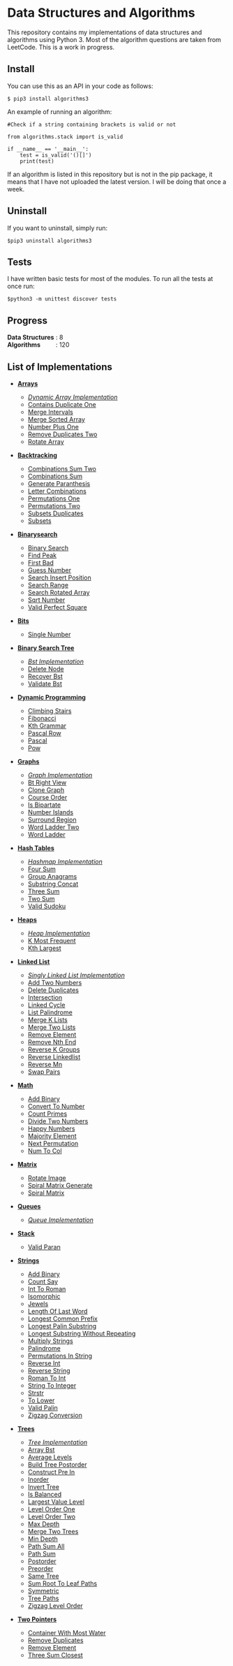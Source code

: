 
Data Structures and Algorithms
==============================
 
This repository contains my implementations of data structures and algorithms using Python 3. Most of the algorithm questions are taken from LeetCode. This is a work in progress.

## Install
You can use this as an API in your code as follows:

	$ pip3 install algorithms3

An example of running an algorithm:

```python3
#Check if a string containing brackets is valid or not

from algorithms.stack import is_valid

if __name__ == '__main__':
	test = is_valid('()[]')
	print(test)
```

If an algorithm is listed in this repository but is not in the pip package, it means that I have not uploaded the latest version. I will be doing that once a week. 

## Uninstall
If you want to uninstall, simply run:

	$pip3 uninstall algorithms3

## Tests
I have written basic tests for most of the modules. To run all the tests at once run:
	
	$python3 -m unittest discover tests

## Progress
**Data Structures** : 8  
**Algorithms** &nbsp; &nbsp; &nbsp; &nbsp; : 120

## List of Implementations



* [**Arrays**](/algorithms/arrays)  
    - [*Dynamic Array Implementation*](/algorithms/arrays/dynamic_array_implementation.py)  
    - [Contains Duplicate One](/algorithms/arrays/contains_duplicate_one.py)  
    - [Merge Intervals](/algorithms/arrays/merge_intervals.py)  
    - [Merge Sorted Array](/algorithms/arrays/merge_sorted_array.py)  
    - [Number Plus One](/algorithms/arrays/number_plus_one.py)  
    - [Remove Duplicates Two](/algorithms/arrays/remove_duplicates_two.py)  
    - [Rotate Array](/algorithms/arrays/rotate_array.py)  
  
* [**Backtracking**](/algorithms/backtracking)  
    - [Combinations Sum Two](/algorithms/backtracking/combinations_sum_two.py)  
    - [Combinations Sum](/algorithms/backtracking/combinations_sum.py)  
    - [Generate Paranthesis](/algorithms/backtracking/generate_paranthesis.py)  
    - [Letter Combinations](/algorithms/backtracking/letter_combinations.py)  
    - [Permutations One](/algorithms/backtracking/permutations_one.py)  
    - [Permutations Two](/algorithms/backtracking/permutations_two.py)  
    - [Subsets Duplicates](/algorithms/backtracking/subsets_duplicates.py)  
    - [Subsets](/algorithms/backtracking/subsets.py)  
  
* [**Binarysearch**](/algorithms/binarysearch)  
    - [Binary Search](/algorithms/binarysearch/binary_search.py)  
    - [Find Peak](/algorithms/binarysearch/find_peak.py)  
    - [First Bad](/algorithms/binarysearch/first_bad.py)  
    - [Guess Number](/algorithms/binarysearch/guess_number.py)  
    - [Search Insert Position](/algorithms/binarysearch/search_insert_position.py)  
    - [Search Range](/algorithms/binarysearch/search_range.py)  
    - [Search Rotated Array](/algorithms/binarysearch/search_rotated_array.py)  
    - [Sqrt Number](/algorithms/binarysearch/sqrt_number.py)  
    - [Valid Perfect Square](/algorithms/binarysearch/valid_perfect_square.py)  
  
* [**Bits**](/algorithms/bits)  
    - [Single Number](/algorithms/bits/single_number.py)  
  
* [**Binary Search Tree**](/algorithms/bst)  
    - [*Bst Implementation*](/algorithms/bst/bst_implementation.py)  
    - [Delete Node](/algorithms/bst/delete_node.py)  
    - [Recover Bst](/algorithms/bst/recover_bst.py)  
    - [Validate Bst](/algorithms/bst/validate_bst.py)  
  
* [**Dynamic Programming**](/algorithms/dp)  
    - [Climbing Stairs](/algorithms/dp/climbing_stairs.py)  
    - [Fibonacci](/algorithms/dp/fibonacci.py)  
    - [Kth Grammar](/algorithms/dp/kth_grammar.py)  
    - [Pascal Row](/algorithms/dp/pascal_row.py)  
    - [Pascal](/algorithms/dp/pascal.py)  
    - [Pow](/algorithms/dp/pow.py)  
  
* [**Graphs**](/algorithms/graphs)  
    - [*Graph Implementation*](/algorithms/graphs/graph_implementation.py)  
    - [Bt Right View](/algorithms/graphs/bt_right_view.py)  
    - [Clone Graph](/algorithms/graphs/clone_graph.py)  
    - [Course Order](/algorithms/graphs/course_order.py)  
    - [Is Bipartate](/algorithms/graphs/is_bipartate.py)  
    - [Number Islands](/algorithms/graphs/number_islands.py)  
    - [Surround Region](/algorithms/graphs/surround_region.py)  
    - [Word Ladder Two](/algorithms/graphs/word_ladder_two.py)  
    - [Word Ladder](/algorithms/graphs/word_ladder.py)  
  
* [**Hash Tables**](/algorithms/hashtables)  
    - [*Hashmap Implementation*](/algorithms/hashtables/hashmap_implementation.py)  
    - [Four Sum](/algorithms/hashtables/four_sum.py)  
    - [Group Anagrams](/algorithms/hashtables/group_anagrams.py)  
    - [Substring Concat](/algorithms/hashtables/substring_concat.py)  
    - [Three Sum](/algorithms/hashtables/three_sum.py)  
    - [Two Sum](/algorithms/hashtables/two_sum.py)  
    - [Valid Sudoku](/algorithms/hashtables/valid_sudoku.py)  
  
* [**Heaps**](/algorithms/heaps)  
    - [*Heap Implementation*](/algorithms/heaps/heap_implementation.py)  
    - [K Most Frequent](/algorithms/heaps/k_most_frequent.py)  
    - [Kth Largest](/algorithms/heaps/kth_largest.py)  
  
* [**Linked List**](/algorithms/linkedlist)  
    - [*Singly Linked List Implementation*](/algorithms/linkedlist/singly_linked_list_implementation.py)  
    - [Add Two Numbers](/algorithms/linkedlist/add_two_numbers.py)  
    - [Delete Duplicates](/algorithms/linkedlist/delete_duplicates.py)  
    - [Intersection](/algorithms/linkedlist/intersection.py)  
    - [Linked Cycle](/algorithms/linkedlist/linked_cycle.py)  
    - [List Palindrome](/algorithms/linkedlist/list_palindrome.py)  
    - [Merge K Lists](/algorithms/linkedlist/merge_k_lists.py)  
    - [Merge Two Lists](/algorithms/linkedlist/merge_two_lists.py)  
    - [Remove Element](/algorithms/linkedlist/remove_element.py)  
    - [Remove Nth End](/algorithms/linkedlist/remove_nth_end.py)  
    - [Reverse K Groups](/algorithms/linkedlist/reverse_k_groups.py)  
    - [Reverse Linkedlist](/algorithms/linkedlist/reverse_linkedlist.py)  
    - [Reverse Mn](/algorithms/linkedlist/reverse_mn.py)  
    - [Swap Pairs](/algorithms/linkedlist/swap_pairs.py)  
  
* [**Math**](/algorithms/math)  
    - [Add Binary](/algorithms/math/add_binary.py)  
    - [Convert To Number](/algorithms/math/convert_to_number.py)  
    - [Count Primes](/algorithms/math/count_primes.py)  
    - [Divide Two Numbers](/algorithms/math/divide_two_numbers.py)  
    - [Happy Numbers](/algorithms/math/happy_numbers.py)  
    - [Majority Element](/algorithms/math/majority_element.py)  
    - [Next Permutation](/algorithms/math/next_permutation.py)  
    - [Num To Col](/algorithms/math/num_to_col.py)  
  
* [**Matrix**](/algorithms/matrix)  
    - [Rotate Image](/algorithms/matrix/rotate_image.py)  
    - [Spiral Matrix Generate](/algorithms/matrix/spiral_matrix_generate.py)  
    - [Spiral Matrix](/algorithms/matrix/spiral_matrix.py)  
  
* [**Queues**](/algorithms/queues)  
    - [*Queue Implementation*](/algorithms/queues/queue_implementation.py)  
  
* [**Stack**](/algorithms/stack)  
    - [Valid Paran](/algorithms/stack/valid_paran.py)  
  
* [**Strings**](/algorithms/strings)  
    - [Add Binary](/algorithms/strings/add_binary.py)  
    - [Count Say](/algorithms/strings/count_say.py)  
    - [Int To Roman](/algorithms/strings/int_to_roman.py)  
    - [Isomorphic](/algorithms/strings/isomorphic.py)  
    - [Jewels](/algorithms/strings/jewels.py)  
    - [Length Of Last Word](/algorithms/strings/length_of_last_word.py)  
    - [Longest Common Prefix](/algorithms/strings/longest_common_prefix.py)  
    - [Longest Palin Substring](/algorithms/strings/longest_palin_substring.py)  
    - [Longest Substring Without Repeating](/algorithms/strings/longest_substring_without_repeating.py)  
    - [Multiply Strings](/algorithms/strings/multiply_strings.py)  
    - [Palindrome](/algorithms/strings/palindrome.py)  
    - [Permutations In String](/algorithms/strings/permutations_in_string.py)  
    - [Reverse Int](/algorithms/strings/reverse_int.py)  
    - [Reverse String](/algorithms/strings/reverse_string.py)  
    - [Roman To Int](/algorithms/strings/roman_to_int.py)  
    - [String To Integer](/algorithms/strings/string_to_integer.py)  
    - [Strstr](/algorithms/strings/strstr.py)  
    - [To Lower](/algorithms/strings/to_lower.py)  
    - [Valid Palin](/algorithms/strings/valid_palin.py)  
    - [Zigzag Conversion](/algorithms/strings/zigzag_conversion.py)  
  
* [**Trees**](/algorithms/trees)  
    - [*Tree Implementation*](/algorithms/trees/tree_implementation.py)  
    - [Array Bst](/algorithms/trees/array_bst.py)  
    - [Average Levels](/algorithms/trees/average_levels.py)  
    - [Build Tree Postorder](/algorithms/trees/build_tree_postorder.py)  
    - [Construct Pre In](/algorithms/trees/construct_pre_in.py)  
    - [Inorder](/algorithms/trees/inorder.py)  
    - [Invert Tree](/algorithms/trees/invert_tree.py)  
    - [Is Balanced](/algorithms/trees/is_balanced.py)  
    - [Largest Value Level](/algorithms/trees/largest_value_level.py)  
    - [Level Order One](/algorithms/trees/level_order_one.py)  
    - [Level Order Two](/algorithms/trees/level_order_two.py)  
    - [Max Depth](/algorithms/trees/max_depth.py)  
    - [Merge Two Trees](/algorithms/trees/merge_two_trees.py)  
    - [Min Depth](/algorithms/trees/min_depth.py)  
    - [Path Sum All](/algorithms/trees/path_sum_all.py)  
    - [Path Sum](/algorithms/trees/path_sum.py)  
    - [Postorder](/algorithms/trees/postorder.py)  
    - [Preorder](/algorithms/trees/preorder.py)  
    - [Same Tree](/algorithms/trees/same_tree.py)  
    - [Sum Root To Leaf Paths](/algorithms/trees/sum_root_to_leaf_paths.py)  
    - [Symmetric](/algorithms/trees/symmetric.py)  
    - [Tree Paths](/algorithms/trees/tree_paths.py)  
    - [Zigzag Level Order](/algorithms/trees/zigzag_level_order.py)  
  
* [**Two Pointers**](/algorithms/twopointers)  
    - [Container With Most Water](/algorithms/twopointers/container_with_most_water.py)  
    - [Remove Duplicates](/algorithms/twopointers/remove_duplicates.py)  
    - [Remove Element](/algorithms/twopointers/remove_element.py)  
    - [Three Sum Closest](/algorithms/twopointers/three_sum_closest.py)  
  
